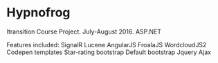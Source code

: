 # Hypnofrog
Itransition Course Project. July-August 2016. ASP.NET


Features included:
SignalR
Lucene
AngularJS
FroalaJS
WordcloudJS2
Codepen templates
Star-rating bootstrap
Default bootstrap
Jquery
Ajax


